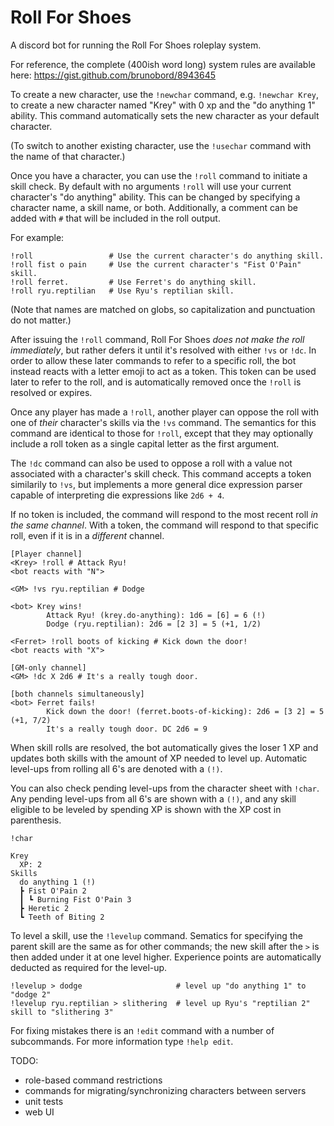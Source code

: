 # Roll For Shoes
A discord bot for running the Roll For Shoes roleplay system.

For reference, the complete (400ish word long) system rules are available here: https://gist.github.com/brunobord/8943645

To create a new character, use the `!newchar` command, e.g. `!newchar Krey`, to create a new character named "Krey" with 0 xp and the "do anything 1" ability.
This command automatically sets the new character as your default character.

(To switch to another existing character, use the `!usechar` command with the name of that character.)

Once you have a character, you can use the `!roll` command to initiate a skill check.
By default with no arguments `!roll` will use your current character's "do anything" ability.
This can be changed by specifying a character name, a skill name, or both.
Additionally, a comment can be added with `#` that will be included in the roll output.

For example:

```
!roll                 # Use the current character's do anything skill.
!roll fist o pain     # Use the current character's "Fist O'Pain" skill.
!roll ferret.         # Use Ferret's do anything skill.
!roll ryu.reptilian   # Use Ryu's reptilian skill.
```

(Note that names are matched on globs, so capitalization and punctuation do not matter.)

After issuing the `!roll` command, Roll For Shoes *does not make the roll immediately*, but rather defers it until it's resolved with either `!vs` or `!dc`.
In order to allow these later commands to refer to a specific roll, the bot instead reacts with a letter emoji to act as a token.
This token can be used later to refer to the roll, and is automatically removed once the `!roll` is resolved or expires.

Once any player has made a `!roll`, another player can oppose the roll with one of _their_ character's skills via the `!vs` command.
The semantics for this command are identical to those for `!roll`, except that they may optionally include a roll token as a single capital letter as the first argument.

The `!dc` command can also be used to oppose a roll with a value not associated with a character's skill check.
This command accepts a token similarily to `!vs`, but implements a more general dice expression parser capable of interpreting die expressions like `2d6 + 4`.

If no token is included, the command will respond to the most recent roll _in the same channel_.
With a token, the command will respond to that specific roll, even if it is in a _different_ channel.

```
[Player channel]
<Krey> !roll # Attack Ryu!
<bot reacts with "N">

<GM> !vs ryu.reptilian # Dodge

<bot> Krey wins!
        Attack Ryu! (krey.do-anything): 1d6 = [6] = 6 (!)
        Dodge (ryu.reptilian): 2d6 = [2 3] = 5 (+1, 1/2)

<Ferret> !roll boots of kicking # Kick down the door!
<bot reacts with "X">

[GM-only channel]
<GM> !dc X 2d6 # It's a really tough door.

[both channels simultaneously]
<bot> Ferret fails!
        Kick down the door! (ferret.boots-of-kicking): 2d6 = [3 2] = 5 (+1, 7/2)
        It's a really tough door. DC 2d6 = 9
```

When skill rolls are resolved, the bot automatically gives the loser 1 XP and updates both skills with the amount of XP needed to level up.
Automatic level-ups from rolling all 6's are denoted with a `(!)`.

You can also check pending level-ups from the character sheet with `!char`.
Any pending level-ups from all 6's are shown with a `(!)`, and any skill eligible to be leveled by spending XP is shown with the XP cost in parenthesis.

```
!char

Krey
  XP: 2
Skills
  do anything 1 (!)
  ┣ Fist O'Pain 2
  ┃ ┗ Burning Fist O'Pain 3
  ┣ Heretic 2
  ┗ Teeth of Biting 2
```


To level a skill, use the `!levelup` command.
Sematics for specifying the parent skill are the same as for other commands; the new skill after the `>` is then added under it at one level higher.
Experience points are automatically deducted as required for the level-up.

```
!levelup > dodge                     # level up "do anything 1" to "dodge 2"
!levelup ryu.reptilian > slithering  # level up Ryu's "reptilian 2" skill to "slithering 3"
```

For fixing mistakes there is an `!edit` command with a number of subcommands.
For more information type `!help edit`.


TODO:

- role-based command restrictions
- commands for migrating/synchronizing characters between servers
- unit tests
- web UI